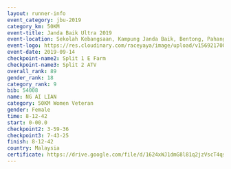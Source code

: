 ```yaml
---
layout: runner-info 
event_category: jbu-2019 
category_km: 50KM 
event-title: Janda Baik Ultra 2019
event-location: Sekolah Kebangsaan, Kampung Janda Baik, Bentong, Pahang, Malaysia 
event-logo: https://res.cloudinary.com/raceyaya/image/upload/v1569217009/logo/janda-baik_vch1pc.jpg 
event-date: 2019-09-14 
checkpoint-name2: Split 1 E Farm 
checkpoint-name3: Split 2 ATV 
overall_rank: 89
gender_rank: 18
category_rank: 9
bib: 54008
name: NG AI LIAN
category: 50KM Women Veteran
gender: Female
time: 8-12-42
start: 0-00.0
checkpoint2: 3-59-36
checkpoint3: 7-43-25
finish: 8-12-42
country: Malaysia
certificate: https://drive.google.com/file/d/1624xWJ1dmG8l81q2jzVscT4qsa1ne-73/view?usp=sharing
---
```

